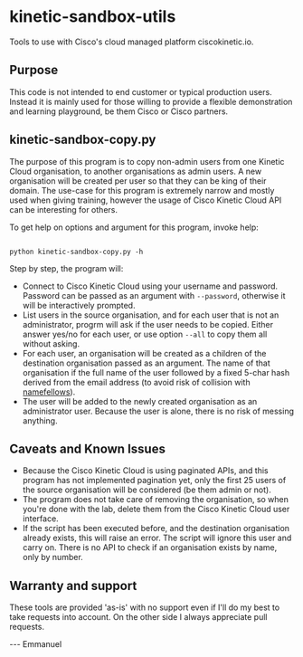 # kinetic-sandbox-utils

Tools to use with Cisco's cloud managed platform ciscokinetic.io.

## Purpose

This code is not intended to end customer or typical production users. Instead it is mainly used for those willing to provide a flexible demonstration and learning playground, be them Cisco or Cisco partners.

## kinetic-sandbox-copy.py

The purpose of this program is to copy non-admin users from one Kinetic Cloud organisation, to another organisations as admin users. A new organisation will be created per user so that they can be king of their domain. The use-case for this program is extremely narrow and mostly used when giving training, however the usage of Cisco Kinetic Cloud API can be interesting for others.

To get help on options and argument for this program, invoke help:

<code>
python kinetic-sandbox-copy.py -h
</code>

Step by step, the program will:

 - Connect to Cisco Kinetic Cloud using your username and password. Password can be passed as an argument with <code>--password</code>, otherwise it will be interactively prompted.
 - List users in the source organisation, and for each user that is not an administrator, progrm will ask if the user needs to be copied. Either answer yes/no for each user, or use option <code>--all</code> to copy them all without asking.
 - For each user, an organisation will be created as a children of the destination organisation passed as an argument. The name of that organisation if the full name of the user followed by a fixed 5-char hash derived from the email address (to avoid risk of collision with [namefellows](https://en.wiktionary.org/wiki/namefellow)).
 - The user will be added to the newly created organisation as an administrator user. Because the user is alone, there is no risk of messing anything.

## Caveats and Known Issues

- Because the Cisco Kinetic Cloud is using paginated APIs, and this program has not implemented pagination yet, only the first 25 users of the source organisation will be considered (be them admin or not).
- The program does not take care of removing the organisation, so when you're done with the lab, delete them from the Cisco Kinetic Cloud user interface.
- If the script has been executed before, and the destination organisation already exists, this will raise an error. The script will ignore this user and carry on. There is no API to check if an organisation exists by name, only by number.

## Warranty and support

These tools are provided 'as-is' with no support even if I'll do my best to take requests into account. On the other side I always appreciate pull requests.

--- Emmanuel
